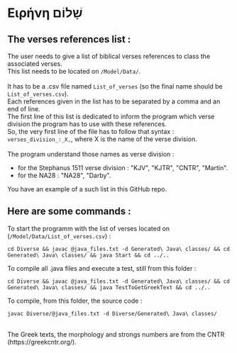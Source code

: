 # Eιρήνη שָׁלוֹם

## The verses references list :
The user needs to give a list of biblical verses references to class the associated verses.<br />
This list needs to be located on ```/Model/Data/```.<br /><br />
It has to be a .csv file named ```List_of_verses``` (so the final name should be ```List_of_verses.csv```).<br />
Each references given in the list has to be separated by a comma and an end of line.<br />
The first line of this list is dedicated to inform the program which verse division the program has to use with these references.<br />
So, the very first line of the file has to follow that syntax : ```verses_division_:_X,```, where X is the name of the verse division.<br /><br />
The program understand those names as verse division :<br />
- for the Stephanus 1511 verse division : "KJV", "KJTR", "CNTR", "Martin".<br />
- for the NA28 : "NA28", "Darby".<br />

You have an example of a such list in this GitHub repo.<br />

## Here are some commands : 

To start the programm with the list of verses located on (```/Model/Data/List_of_verses.csv```) : 
```
cd Diverse && javac @java_files.txt -d Generated\ Java\ classes/ && cd Generated\ Java\ classes/ && java Start && cd ../..
```

To compile all .java files and execute a test, still from this folder :
```
cd Diverse && javac @java_files.txt -d Generated\ Java\ classes/ && cd Generated\ Java\ classes/ && java TestToGetGreekText && cd ../..
````

To compile, from this folder, the source code :
```
javac Diverse/@java_files.txt -d Diverse/Generated\ Java\ classes/
```
<br />
The Greek texts, the morphology and strongs numbers are from the CNTR (https://greekcntr.org/).

